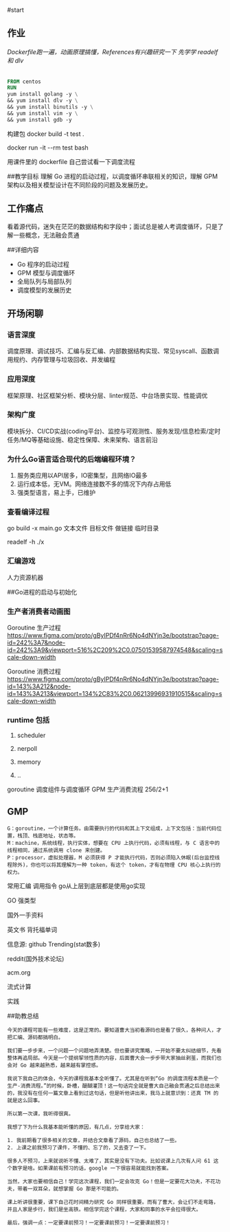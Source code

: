 #start

## 作业
###### Dockerfile跑一遍，动画原理搞懂，References有兴趣研究一下  先学学 readelf 和 dlv
```dockerfile
FROM centos
RUN
yum install golang -y \
&& yum install dlv -y \
&& yum install binutils -y \
&& yum install vim -y \
&& yum install gdb -y
```
构建包
docker build -t test .  

docker run -it --rm test bash


用课件里的 dockerfile 自己尝试看一下调度流程




##教学目标
理解 Go 进程的启动过程，以调度循环串联相关的知识，理解 GPM 架构以及相关模型设计在不同阶段的问题及发展历史。

## 工作痛点
看着源代码，迷失在茫茫的数据结构和字段中；面试总是被人考调度循环，只是了解一些概念，无法融会贯通

##详细内容
* Go 程序的启动过程
* GPM 模型与调度循环
* 全局队列与局部队列
* 调度模型的发展历史

## 开场闲聊

### 语言深度
调度原理、调试技巧、汇编与反汇编、内部数据结构实现、常见syscall、函数调用规约、内存管理与垃圾回收、并发编程

### 应用深度
框架原理、社区框架分析、模块分层、linter规范、中台场景实现、性能调优

### 架构广度
模块拆分、CI/CD实战(coding平台)、监控与可观测性、服务发现/信息检索/定时任务/MQ等基础设施、稳定性保障、未来架构、语言前沿


### 为什么Go语言适合现代的后端编程环境？
1. 服务类应用以API居多，IO密集型，且网络IO最多
2. 运行成本低，无VM。网络连接数不多的情况下内存占用低
3. 强类型语言，易上手，已维护



### 查看编译过程
go build -x main.go
文本文件  目标文件 做链接 临时目录


readelf -h ./x

### 汇编游戏
人力资源机器


##Go进程的启动与初始化


### 生产者消费者动画图
Goroutine 生产过程
https://www.figma.com/proto/gByIPDf4nRr6No4dNYjn3e/bootstrap?page-id=242%3A7&node-id=242%3A9&viewport=516%2C209%2C0.07501539587974548&scaling=scale-down-width

Goroutine 消费过程
https://www.figma.com/proto/gByIPDf4nRr6No4dNYjn3e/bootstrap?page-id=143%3A212&node-id=143%3A213&viewport=134%2C83%2C0.06213996931910515&scaling=scale-down-width

### runtime 包括
1. scheduler

2. nerpoll

3. memory

4. ..


goroutine 调度组件与调度循环
GPM 
生产消费流程 
256/2+1


## GMP
    G：goroutine，一个计算任务。由需要执行的代码和其上下文组成，上下文包括：当前代码位置，栈顶、栈底地址，状态等。
    M：machine，系统线程，执行实体，想要在 CPU 上执行代码，必须有线程，与 C 语言中的线程相同，通过系统调用 clone 来创建。
    P：processor，虚拟处理器，M 必须获得 P 才能执行代码，否则必须陷入休眠(后台监控线程除外)，你也可以将其理解为一种 token，有这个 token，才有在物理 CPU 核心上执行的权力。


常用汇编 调用指令
go从上层到底层都是使用go实现

GO 强类型

国外一手资料

英文书 背托福单词


信息源:
github Trending(stat数多)

reddit(国外技术论坛)

acm.org

流式计算

实践



##助教总结
```
今天的课程可能有一些难度，这是正常的。要知道曹大当初看源码也是看了很久，各种问人，才把汇编、源码都搞明白。

我们要一步步来，一个问题一个问题地弄清楚。但也要讲究策略，一开始不要太纠结细节，先看整体再追局部。今天是一个提纲挈领性质的内容，后面曹大会一步步带大家抽丝剥茧，而我们也会对 Go 越来越熟悉，越来越有掌控感。

我说下我自己的体会，今天的课程我基本全听懂了。尤其是在听到“Go 的调度流程本质是一个生产-消费流程。”的时候，卧槽，醍醐灌顶！这一句话完全就是曹大自己融会贯通之后总结出来的，我没有在任何一篇文章上看到过这句话，但是听他讲出来，我马上就意识到：还真 TM 的就是这么回事。

所以第一次课，我听得很爽。

我想了下为什么我基本能听懂的原因，有几点，分享给大家：

1. 我前期看了很多相关的文章，并结合文章看了源码，自己也总结了一些。
2. 上课之前我预习了课件，不懂的、忘了的，又去查了一下。

很多人不预习，上来就说听不懂、太难了，其实是没有下功夫。比如说课上几次有人问 61 这个数字是啥。如果课前有预习的话，google 一下很容易就能找到答案。

当然，大家也要相信自己！学完这次课程，我们一定会攻克 Go！但是一定要花大功夫，不花功夫，带着一双耳朵，就想掌握 Go 那是不可能的。

课上听讲很重要，课下自己花时间精力研究 Go 同样很重要。而有了曹大，会让们不走弯路，并且人家是步行，我们是坐高铁。相信学完这个课程，大家和同事的水平会拉得很大。

最后，强调一点：一定要课前预习！一定要课前预习！一定要课前预习！

```